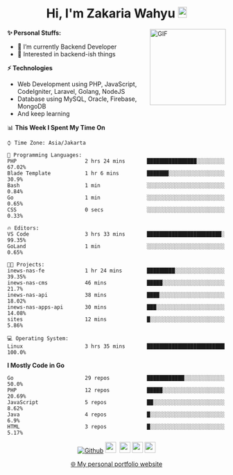 <h1 align="center">Hi, I'm Zakaria Wahyu <img src="https://github.com/TheDudeThatCode/TheDudeThatCode/blob/master/Assets/Hi.gif" width="20px" height="25px"></h1>

<img align="right" alt="GIF" height="175px" src="https://www.nayakapratama.co.id/wp-content/uploads/2019/07/Website-Maintenance.gif" />

**✨ Personal Stuffs:**
- 🔭 I’m currently Backend Developer
- 🌱 Interested in backend-ish things

**⚡ Technologies**
- Web Development using PHP, JavaScript, CodeIgniter, Laravel, Golang, NodeJS
- Database using MySQL, Oracle, Firebase, MongoDB
- And keep learning

<!--START_SECTION:waka-->
📊 **This Week I Spent My Time On** 

```text
⌚︎ Time Zone: Asia/Jakarta

💬 Programming Languages: 
PHP                      2 hrs 24 mins       ████████████████░░░░░░░░░   67.02% 
Blade Template           1 hr 6 mins         ███████░░░░░░░░░░░░░░░░░░   30.9% 
Bash                     1 min               ░░░░░░░░░░░░░░░░░░░░░░░░░   0.84% 
Go                       1 min               ░░░░░░░░░░░░░░░░░░░░░░░░░   0.65% 
CSS                      0 secs              ░░░░░░░░░░░░░░░░░░░░░░░░░   0.33%

🔥 Editors: 
VS Code                  3 hrs 33 mins       ████████████████████████░   99.35% 
GoLand                   1 min               ░░░░░░░░░░░░░░░░░░░░░░░░░   0.65%

🐱‍💻 Projects: 
inews-nas-fe             1 hr 24 mins        █████████░░░░░░░░░░░░░░░░   39.35% 
inews-nas-cms            46 mins             █████░░░░░░░░░░░░░░░░░░░░   21.7% 
inews-nas-api            38 mins             ████░░░░░░░░░░░░░░░░░░░░░   18.02% 
inews-nas-apps-api       30 mins             ███░░░░░░░░░░░░░░░░░░░░░░   14.08% 
sites                    12 mins             █░░░░░░░░░░░░░░░░░░░░░░░░   5.86%

💻 Operating System: 
Linux                    3 hrs 35 mins       █████████████████████████   100.0%

```

**I Mostly Code in Go** 

```text
Go                       29 repos            ████████████░░░░░░░░░░░░░   50.0% 
PHP                      12 repos            █████░░░░░░░░░░░░░░░░░░░░   20.69% 
JavaScript               5 repos             ██░░░░░░░░░░░░░░░░░░░░░░░   8.62% 
Java                     4 repos             █░░░░░░░░░░░░░░░░░░░░░░░░   6.9% 
HTML                     3 repos             █░░░░░░░░░░░░░░░░░░░░░░░░   5.17%

```



<!--END_SECTION:waka-->

<p align="center">
<a href="https://github.com/zakariawahyu" target="_blank"><img alt="Github" src="https://img.shields.io/badge/GitHub-%2312100E.svg?&style=for-the-badge&logo=Github&logoColor=white" /></a>
<a href="https://www.twitter.com/_zakariawahyu"><img src="https://img.shields.io/badge/twitter-%231DA1F2.svg?&style=for-the-badge&logo=twitter&logoColor=white" height=25></a> 
<a href="https://www.linkedin.com/in/zakariawahyu"><img src="https://img.shields.io/badge/linkedin-%230077B5.svg?&style=for-the-badge&logo=linkedin&logoColor=white" height=25></a> 
<a href="https://www.instagram.com/_zakariawahyu"><img src="https://img.shields.io/badge/instagram-%23E4405F.svg?&style=for-the-badge&logo=instagram&logoColor=white" height=25></a>
<a href="https://medium.com/@zakariawahyu"><img src="https://img.shields.io/badge/Medium-12100E?style=for-the-badge&logo=medium&logoColor=white" height=25></a>
</p>
<p align="center"><a href="https://www.zakariawahyu.com" target="_blank">🌐 My personal portfolio website</a></p>
